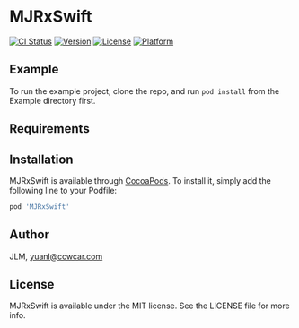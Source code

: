# MJRxSwift

[![CI Status](https://img.shields.io/travis/JLM/MJRxSwift.svg?style=flat)](https://travis-ci.org/JLM/MJRxSwift)
[![Version](https://img.shields.io/cocoapods/v/MJRxSwift.svg?style=flat)](https://cocoapods.org/pods/MJRxSwift)
[![License](https://img.shields.io/cocoapods/l/MJRxSwift.svg?style=flat)](https://cocoapods.org/pods/MJRxSwift)
[![Platform](https://img.shields.io/cocoapods/p/MJRxSwift.svg?style=flat)](https://cocoapods.org/pods/MJRxSwift)

## Example

To run the example project, clone the repo, and run `pod install` from the Example directory first.

## Requirements

## Installation

MJRxSwift is available through [CocoaPods](https://cocoapods.org). To install
it, simply add the following line to your Podfile:

```ruby
pod 'MJRxSwift'
```

## Author

JLM, yuanl@ccwcar.com

## License

MJRxSwift is available under the MIT license. See the LICENSE file for more info.
